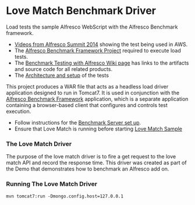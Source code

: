 Love Match Benchmark Driver
===========================
Load tests the sample Alfresco WebScript with the Alfresco Benchmark framework.

* <a href="https://www.youtube.com/watch?v=_8w5TxjBgh4&list=PLktNOqTikHe8wXFvWnV8s7TbTlV4K2flf">Videos from Alfresco Summit 2014</a> showing the test being used in AWS.
* The <a href="https://github.com/AlfrescoBenchmark/alfresco-benchmark">Alfresco Benchmark Framework Project</a> required to execute load tests.
* The <a href="https://wiki.alfresco.com/wiki/Benchmark_Testing_with_Alfresco">Benchmark Testing with Alfresco Wiki page</a> has links to the artifacts and source code for all related products.
* The <a href="https://wiki.alfresco.com/wiki/Benchmark_Framework_2.0">Architecture and setup</a> of the tests 

This project produces a WAR file that acts as a headless load driver application designed to run in Tomcat7.  It is used in conjunction with the <a href="https://github.com/AlfrescoBenchmark/alfresco-benchmark">Alfresco Benchmark Framework</a> application, which is a separate application containing a browser-based client that configures and controls test execution.

* Follow instructions for the <a href="https://wiki.alfresco.com/wiki/Benchmark_Framework_2.0#Benchmark_Server_Setup">Benchmark Server set up</a>.
* Ensure that Love Match is running before starting <a href="https://github.com/michaelsuzukisagi/lovematch"> Love Match Sample</a>
### The Love Match Driver
The purpose of the love match driver is to fire a get request to the love match API and record the response time.
This driver was created as part of the Demo that demonstrates how to benchmark an Alfresco add on.
### Running The Love Match Driver
```
mvn tomcat7:run -Dmongo.config.host=127.0.0.1
```

